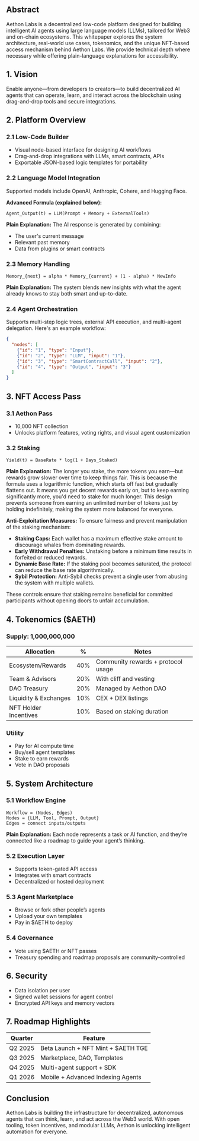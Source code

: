 
## Abstract
Aethon Labs is a decentralized low-code platform designed for building intelligent AI agents using large language models (LLMs), tailored for Web3 and on-chain ecosystems. This whitepaper explores the system architecture, real-world use cases, tokenomics, and the unique NFT-based access mechanism behind Aethon Labs. We provide technical depth where necessary while offering plain-language explanations for accessibility.

## 1. Vision
Enable anyone—from developers to creators—to build decentralized AI agents that can operate, learn, and interact across the blockchain using drag-and-drop tools and secure integrations.


## 2. Platform Overview

### 2.1 Low-Code Builder
- Visual node-based interface for designing AI workflows
- Drag-and-drop integrations with LLMs, smart contracts, APIs
- Exportable JSON-based logic templates for portability

### 2.2 Language Model Integration
Supported models include OpenAI, Anthropic, Cohere, and Hugging Face.

**Advanced Formula (explained below):**
```
Agent_Output(t) = LLM(Prompt + Memory + ExternalTools)
```
**Plain Explanation:**
The AI response is generated by combining:
- The user's current message
- Relevant past memory
- Data from plugins or smart contracts

### 2.3 Memory Handling
```
Memory_{next} = alpha * Memory_{current} + (1 - alpha) * NewInfo
```
**Plain Explanation:**
The system blends new insights with what the agent already knows to stay both smart and up-to-date.

### 2.4 Agent Orchestration
Supports multi-step logic trees, external API execution, and multi-agent delegation. Here's an example workflow:
```json
{
  "nodes": [
    {"id": "1", "type": "Input"},
    {"id": "2", "type": "LLM", "input": "1"},
    {"id": "3", "type": "SmartContractCall", "input": "2"},
    {"id": "4", "type": "Output", "input": "3"}
  ]
}
```


## 3. NFT Access Pass

### 3.1 Aethon Pass
- 10,000 NFT collection
- Unlocks platform features, voting rights, and visual agent customization

### 3.2 Staking
```
Yield(t) = BaseRate * log(1 + Days_Staked)
```
**Plain Explanation:**
The longer you stake, the more tokens you earn—but rewards grow slower over time to keep things fair. This is because the formula uses a logarithmic function, which starts off fast but gradually flattens out. It means you get decent rewards early on, but to keep earning significantly more, you'd need to stake for much longer. This design prevents someone from earning an unlimited number of tokens just by holding indefinitely, making the system more balanced for everyone.

**Anti-Exploitation Measures:**
To ensure fairness and prevent manipulation of the staking mechanism:
- **Staking Caps:** Each wallet has a maximum effective stake amount to discourage whales from dominating rewards.
- **Early Withdrawal Penalties:** Unstaking before a minimum time results in forfeited or reduced rewards.
- **Dynamic Base Rate:** If the staking pool becomes saturated, the protocol can reduce the base rate algorithmically.
- **Sybil Protection:** Anti-Sybil checks prevent a single user from abusing the system with multiple wallets.

These controls ensure that staking remains beneficial for committed participants without opening doors to unfair accumulation.


## 4. Tokenomics ($AETH)

### Supply: 1,000,000,000

| Allocation            | %   | Notes                                 |
|-----------------------|-----|----------------------------------------|
| Ecosystem/Rewards     | 40% | Community rewards + protocol usage     |
| Team & Advisors       | 20% | With cliff and vesting                 |
| DAO Treasury          | 20% | Managed by Aethon DAO                  |
| Liquidity & Exchanges | 10% | CEX + DEX listings                     |
| NFT Holder Incentives | 10% | Based on staking duration              |

### Utility
- Pay for AI compute time
- Buy/sell agent templates
- Stake to earn rewards
- Vote in DAO proposals


## 5. System Architecture

### 5.1 Workflow Engine
```
Workflow = (Nodes, Edges)
Nodes = {LLM, Tool, Prompt, Output}
Edges = connect inputs/outputs
```
**Plain Explanation:**
Each node represents a task or AI function, and they’re connected like a roadmap to guide your agent’s thinking.

### 5.2 Execution Layer
- Supports token-gated API access
- Integrates with smart contracts
- Decentralized or hosted deployment

### 5.3 Agent Marketplace
- Browse or fork other people’s agents
- Upload your own templates
- Pay in $AETH to deploy

### 5.4 Governance
- Vote using $AETH or NFT passes
- Treasury spending and roadmap proposals are community-controlled


## 6. Security
- Data isolation per user
- Signed wallet sessions for agent control
- Encrypted API keys and memory vectors


## 7. Roadmap Highlights

| Quarter | Feature                             |
|---------|--------------------------------------|
| Q2 2025 | Beta Launch + NFT Mint + $AETH TGE   |
| Q3 2025 | Marketplace, DAO, Templates          |
| Q4 2025 | Multi-agent support + SDK            |
| Q1 2026 | Mobile + Advanced Indexing Agents    |


## Conclusion
Aethon Labs is building the infrastructure for decentralized, autonomous agents that can think, learn, and act across the Web3 world. With open tooling, token incentives, and modular LLMs, Aethon is unlocking intelligent automation for everyone.
